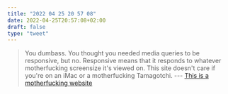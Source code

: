 ```yaml
---
title: "2022 04 25 20 57 08"
date: 2022-04-25T20:57:08+02:00
draft: false
type: "tweet"
---
```


> You dumbass. You thought you needed media queries to be responsive, but no. Responsive means that it responds to whatever motherfucking screensize it's viewed on. This site doesn't care if you're on an iMac or a motherfucking Tamagotchi. --- [This is a motherfucking website](https://motherfuckingwebsite.com/)

